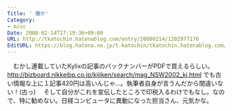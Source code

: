 ```yaml
---
Title: ' 懐か'
Category:
- misc
Date: 2008-02-14T17:19:36+09:00
URL: http://tkatochin.hatenablog.com/entry/20080214/1202977176
EditURL: https://blog.hatena.ne.jp/t-katochin/tkatochin.hatenablog.com/atom/entry/6653586347154754974
---
```


　むかし連載していたKylixの記事のバックナンバーがPDFで買えるらしい。http://bizboard.nikkeibp.co.jp/kijiken/search/mag_NSW2002_kj.html でも古い情報な上に１記事420円は高いんじゃ…。執筆者自身が言うんだから間違いない！(古っ)
　そして自分がこれを宣伝したところで印税入るわけでもなし。なので、特に勧めない。日経コンピュータに異動になった担当さん、元気かな。
  
